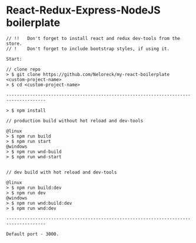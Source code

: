 # React-Redux-Express-NodeJS boilerplate

    // !!   Don't forget to install react and redux dev-tools from the store.
    // !    Don't forget to include bootstrap styles, if using it.
                   
    Start:
 
    // clone repo
    > $ git clone https://github.com/Neloreck/my-react-boilerplate <custom-project-name>
    > $ cd <custom-project-name>

    -------------------------------------------------------------------------------------

    > $ npm install

    // production build without hot reload and dev-tools
    
    @linux
    > $ npm run build
    > $ npm run start
    @windows
    > $ npm run wnd-build
    > $ npm run wnd-start


    // dev build with hot reload and dev-tools
    
    @linux
    > $ npm run build:dev
    > $ npm run dev
    @windows
    > $ npm run wnd:build:dev
    > $ npm run wnd:dev

    -------------------------------------------------------------------------------------

    Default port - 3000.
